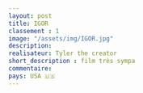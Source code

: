```yaml
---
layout: post
title: IGOR
classement : 1
image: "/assets/img/IGOR.jpg"
description:
realisateur: Tyler the creator
short_description : film très sympa
commentaire:
pays: USA 🇺🇸
---
```

